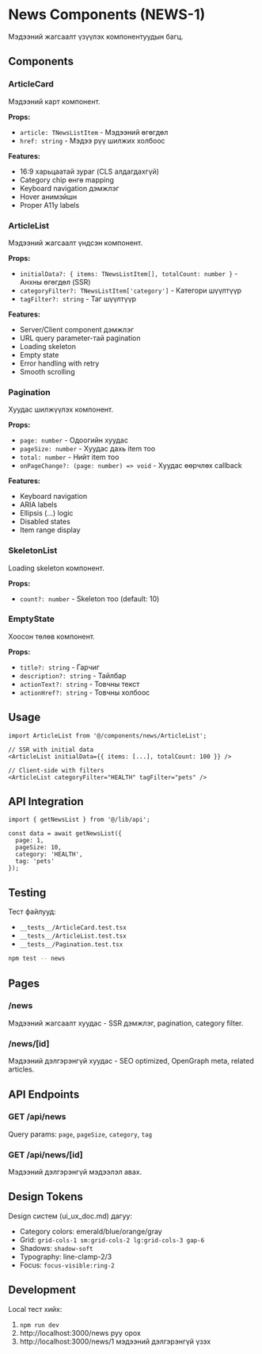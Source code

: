 # News Components (NEWS-1)

Мэдээний жагсаалт үзүүлэх компонентуудын багц.

## Components

### ArticleCard
Мэдээний карт компонент.

**Props:**
- `article: TNewsListItem` - Мэдээний өгөгдөл
- `href: string` - Мэдээ рүү шилжих холбоос

**Features:**
- 16:9 харьцаатай зураг (CLS алдагдахгүй)
- Category chip өнгө mapping
- Keyboard navigation дэмжлэг
- Hover анимэйшн
- Proper A11y labels

### ArticleList
Мэдээний жагсаалт үндсэн компонент.

**Props:**
- `initialData?: { items: TNewsListItem[], totalCount: number }` - Анхны өгөгдөл (SSR)
- `categoryFilter?: TNewsListItem['category']` - Категори шүүлтүүр
- `tagFilter?: string` - Таг шүүлтүүр

**Features:**
- Server/Client component дэмжлэг
- URL query parameter-тай pagination
- Loading skeleton
- Empty state
- Error handling with retry
- Smooth scrolling

### Pagination
Хуудас шилжүүлэх компонент.

**Props:**
- `page: number` - Одоогийн хуудас
- `pageSize: number` - Хуудас дахь item тоо
- `total: number` - Нийт item тоо
- `onPageChange?: (page: number) => void` - Хуудас өөрчлөх callback

**Features:**
- Keyboard navigation
- ARIA labels
- Ellipsis (...) logic
- Disabled states
- Item range display

### SkeletonList
Loading skeleton компонент.

**Props:**
- `count?: number` - Skeleton тоо (default: 10)

### EmptyState
Хоосон төлөв компонент.

**Props:**
- `title?: string` - Гарчиг
- `description?: string` - Тайлбар
- `actionText?: string` - Товчны текст
- `actionHref?: string` - Товчны холбоос

## Usage

```tsx
import ArticleList from '@/components/news/ArticleList';

// SSR with initial data
<ArticleList initialData={{ items: [...], totalCount: 100 }} />

// Client-side with filters
<ArticleList categoryFilter="HEALTH" tagFilter="pets" />
```

## API Integration

```tsx
import { getNewsList } from '@/lib/api';

const data = await getNewsList({
  page: 1,
  pageSize: 10,
  category: 'HEALTH',
  tag: 'pets'
});
```

## Testing

Тест файлууд:
- `__tests__/ArticleCard.test.tsx`
- `__tests__/ArticleList.test.tsx`
- `__tests__/Pagination.test.tsx`

```bash
npm test -- news
```

## Pages

### /news
Мэдээний жагсаалт хуудас - SSR дэмжлэг, pagination, category filter.

### /news/[id]
Мэдээний дэлгэрэнгүй хуудас - SEO optimized, OpenGraph meta, related articles.

## API Endpoints

### GET /api/news
Query params: `page`, `pageSize`, `category`, `tag`

### GET /api/news/[id]
Мэдээний дэлгэрэнгүй мэдээлэл авах.

## Design Tokens

Design систем (ui_ux_doc.md) дагуу:
- Category colors: emerald/blue/orange/gray
- Grid: `grid-cols-1 sm:grid-cols-2 lg:grid-cols-3 gap-6`
- Shadows: `shadow-soft`
- Typography: line-clamp-2/3
- Focus: `focus-visible:ring-2`

## Development

Local тест хийх:
1. `npm run dev`
2. http://localhost:3000/news руу орох
3. http://localhost:3000/news/1 мэдээний дэлгэрэнгүй үзэх
